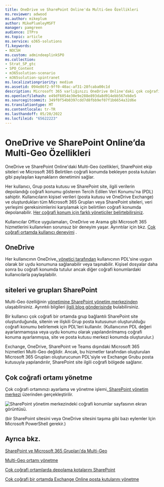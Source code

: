 ```yaml
---
title: OneDrive ve SharePoint Online'da Multi-Geo Özellikleri
ms.reviewer: adwood
ms.author: mikeplum
author: MikePlumleyMSFT
manager: pamgreen
audience: ITPro
ms.topic: article
ms.service: o365-solutions
f1.keywords:
- NOCSH
ms.custom: admindeeplinkSPO
ms.collection:
- Strat_SP_gtc
- SPO_Content
- m365solution-scenario
- m365solution-spintranet
ms.localizationpriority: medium
ms.assetid: 094e86f2-9ff0-40ac-af31-28fcaba00c1d
description: Microsoft 365 varlığınızı OneDrive Online'daki çok coğrafi özelliklerle birden çok coğrafi bölgeye genişletin.
ms.openlocfilehash: e49df6054e30e9e288e893da8d914ebb567eb8e5
ms.sourcegitcommit: 349f0f54b0397cdd7d8fbb9ef07f1b6654a32d6e
ms.translationtype: MT
ms.contentlocale: tr-TR
ms.lasthandoff: 05/20/2022
ms.locfileid: "65622223"
---
```

# <a name="multi-geo-capabilities-in-onedrive-and-sharepoint-online"></a>OneDrive ve SharePoint Online’da Multi-Geo Özellikleri

OneDrive ve SharePoint Online'daki Multi-Geo özellikleri, SharePoint ekip siteleri ve Microsoft 365 Belirtilen coğrafi konumda bekleyen posta kutuları gibi paylaşılan kaynakların denetimini sağlar.

Her kullanıcı, Grup posta kutusu ve SharePoint site, ilgili verilerin depolandığı coğrafi konumu gösteren Tercih Edilen Veri Konumu'na (PDL) sahiptir. Kullanıcıların kişisel verileri (posta kutusu ve OneDrive Exchange) ve oluşturdukları tüm Microsoft 365 Grupları veya SharePoint siteleri, veri yerleşimi gereksinimlerini karşılamak için belirtilen coğrafi konumda depolanabilir. [Her coğrafi konum için farklı yöneticiler belirtebilirsiniz](add-a-sharepoint-geo-admin.md).

Kullanıcılar Office uygulamaları, OneDrive ve Arama gibi Microsoft 365 hizmetlerini kullanırken sorunsuz bir deneyim yaşar. Ayrıntılar için bkz. [Çok coğrafi ortamda kullanıcı deneyimi](multi-geo-user-experience.md) .

## <a name="onedrive"></a>OneDrive

Her kullanıcının OneDrive[, yönetici tarafından](move-onedrive-between-geo-locations.md) kullanıcının PDL'sine uygun olarak bir uydu konumuna sağlanabilir veya taşınabilir. Kişisel dosyalar daha sonra bu coğrafi konumda tutulur ancak diğer coğrafi konumlardaki kullanıcılarla paylaşılabilir.

## <a name="sharepoint-sites-and-groups"></a>siteleri ve grupları SharePoint

Multi-Geo özelliğinin <a href="https://go.microsoft.com/fwlink/?linkid=2185219" target="_blank">yönetimine SharePoint yönetim merkezinden</a> ulaşabilirsiniz. Ayrıntılı bilgileri [ilgili blog gönderisinde](https://techcommunity.microsoft.com/t5/Office-365-Blog/Now-available-Multi-Geo-in-SharePoint-and-Office-365-Groups/ba-p/263302) bulabilirsiniz.

Bir kullanıcı çok coğrafi bir ortamda grup bağlantılı SharePoint site oluşturduğunda, sitenin ve ilişkili Grup posta kutusunun oluşturulduğu coğrafi konumu belirlemek için PDL'leri kullanılır. (Kullanıcının PDL değeri ayarlanmamışsa veya uydu konumu olarak yapılandırılmamış coğrafi konuma ayarlanmışsa, site ve posta kutusu merkezi konumda oluşturulur.)

Exchange, OneDrive, SharePoint ve Teams dışındaki Microsoft 365 hizmetleri Multi-Geo değildir. Ancak, bu hizmetler tarafından oluşturulan Microsoft 365 Grupları oluşturucunun PDL'siyle ve Exchange Grubu posta kutusuyla yapılandırılır, SharePoint site ilgili coğrafi bölgede sağlanır. 

## <a name="managing-the-multi-geo-environment"></a>Çok coğrafi ortamı yönetme

Çok coğrafi ortamınızı ayarlama ve yönetme işlemi<a href="https://go.microsoft.com/fwlink/?linkid=2185219" target="_blank">, SharePoint yönetim merkezi</a> üzerinden gerçekleştirilir. 

![SharePoint yönetim merkezindeki coğrafi konumlar sayfasının ekran görüntüsü.](../media/sharepoint-multi-geo-admin-center.png)

(bir SharePoint sitesini veya OneDrive sitesini taşıma gibi bazı eylemler Için Microsoft PowerShell gerekir.)

## <a name="see-also"></a>Ayrıca bkz.

[SharePoint ve Microsoft 365 Grupları'da Multi-Geo](https://techcommunity.microsoft.com/t5/Office-365-Blog/Now-available-Multi-Geo-in-SharePoint-and-Office-365-Groups/ba-p/263302)

[Multi-Geo ortamı yönetme](administering-a-multi-geo-environment.md)

[Çok coğrafi ortamlarda depolama kotalarını SharePoint](sharepoint-multi-geo-storage-quota.md)

[Çok coğrafi bir ortamda Exchange Online posta kutularını yönetme](administering-exchange-online-multi-geo.md)
